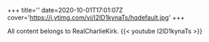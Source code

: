 +++
title=''
date=2020-10-01T17:01:07Z
cover='https://i.ytimg.com/vi/I2ID1kynaTs/hqdefault.jpg'
+++

All content belongs to RealCharlieKirk.
{{< youtube I2ID1kynaTs >}}
